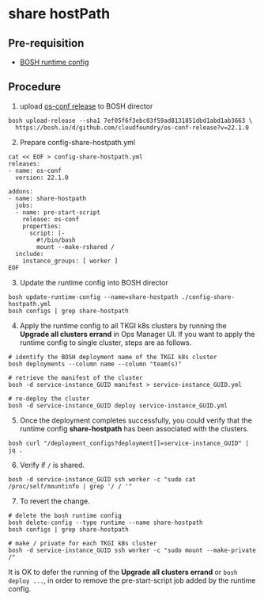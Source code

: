 # share hostPath

## Pre-requisition

* [BOSH runtime config](https://bosh.io/docs/terminology/#addon)

## Procedure

1. upload [os-conf release](https://bosh.io/releases/github.com/cloudfoundry/os-conf-release?all=1) to BOSH director

```
bosh upload-release --sha1 7ef05f6f3ebc03f59ad8131851dbd1abd1ab3663 \
  https://bosh.io/d/github.com/cloudfoundry/os-conf-release?v=22.1.0
```
2. Prepare config-share-hostpath.yml

```
cat << EOF > config-share-hostpath.yml
releases:
- name: os-conf
  version: 22.1.0
 
addons:
- name: share-hostpath
  jobs:
  - name: pre-start-script
    release: os-conf
    properties:
      script: |-
        #!/bin/bash
        mount --make-rshared /
  include:
    instance_groups: [ worker ]
EOF
```

3. Update the runtime config into BOSH director

```
bosh update-runtime-config --name=share-hostpath ./config-share-hostpath.yml
bosh configs | grep share-hostpath
```

4. Apply the runtime config to all TKGI k8s clusters by running the **Upgrade all clusters errand** in Ops Manager UI. If you want to apply the runtime config to single cluster, steps are as follows.

```
# identify the BOSH deployment name of the TKGI k8s cluster
bosh deployments --column name --column "team(s)"

# retrieve the manifest of the cluster
bosh -d service-instance_GUID manifest > service-instance_GUID.yml

# re-deploy the cluster
bosh -d service-instance_GUID deploy service-instance_GUID.yml
```

5. Once the deployment completes successfully, you could verify that the runtime config **share-hostpath** has been associated with the clusters.

```
bosh curl "/deployment_configs?deployment[]=service-instance_GUID" | jq .
```

6. Verify if `/` is shared.

```
bosh -d service-instance_GUID ssh worker -c "sudo cat /proc/self/mountinfo | grep '/ / '"
```

7. To revert the change.

```
# delete the bosh runtime config
bosh delete-config --type runtime --name share-hostpath
bosh configs | grep share-hostpath

# make / private for each TKGI k8s cluster
bosh -d service-instance_GUID ssh worker -c "sudo mount --make-private /"
```
It is OK to defer the running of the **Upgrade all clusters errand** or `bosh deploy ...`, in order to remove the pre-start-script job added by the runtime config.
